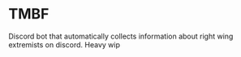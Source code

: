 # TMBF
Discord bot that automatically collects information about right wing extremists on discord. Heavy wip


